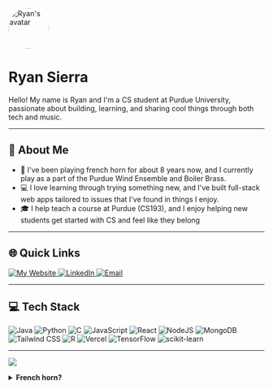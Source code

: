 <p align="left">
  <img src="https://github.com/RyanSierra06.png?size=120" width="80" height="80" style="border-radius: 50%;" alt="Ryan's avatar"/>
</p>

# Ryan Sierra

Hello! My name is Ryan and I'm a CS student at Purdue University, passionate about building, learning, and sharing cool things through both tech and music.

---

## 💫 About Me

- 📯 I've been playing french horn for about 8 years now, and I currently play as a part of the Purdue Wind Ensemble and Boiler Brass.
- 💻 I love learning through trying something new, and I've built full-stack web apps tailored to issues that I've found in things I enjoy. 
- 🎓 I help teach a course at Purdue (CS193), and I enjoy helping new students get started with CS and feel like they belong

---

## 🌐 Quick Links

<a href="https://Ryan-Sierra.vercel.app">
  <img alt="My Website" src="https://img.shields.io/badge/Website-1a73e8?style=for-the-badge&logo=vercel&logoColor=white" />
</a>
<a href="https://www.linkedin.com/in/ryan-sierra">
  <img alt="LinkedIn" src="https://img.shields.io/badge/LinkedIn-0077B5?style=for-the-badge&logo=linkedin&logoColor=white" />
</a>
<a href="mailto:rsierra@purdue.edu">
  <img alt="Email" src="https://img.shields.io/badge/Email-EA4335?style=for-the-badge&logo=gmail&logoColor=white" />
</a>

---

## 💻 Tech Stack

<span>
  <img alt="Java" src="https://img.shields.io/badge/java-%23ED8B00.svg?style=for-the-badge&logo=openjdk&logoColor=white" />
  <img alt="Python" src="https://img.shields.io/badge/python-3670A0?style=for-the-badge&logo=python&logoColor=ffdd54" />
  <img alt="C" src="https://img.shields.io/badge/c-%2300599C.svg?style=for-the-badge&logo=c&logoColor=white" />
  <img alt="JavaScript" src="https://img.shields.io/badge/javascript-%23323330.svg?style=for-the-badge&logo=javascript&logoColor=%23F7DF1E" />
  <img alt="React" src="https://img.shields.io/badge/react-%2320232a.svg?style=for-the-badge&logo=react&logoColor=%2361DAFB" />
  <img alt="NodeJS" src="https://img.shields.io/badge/node.js-6DA55F?style=for-the-badge&logo=node.js&logoColor=white" />
  <img alt="MongoDB" src="https://img.shields.io/badge/mongodb-%2347A248.svg?style=for-the-badge&logo=mongodb&logoColor=white" />
  <img alt="Tailwind CSS" src="https://img.shields.io/badge/tailwindcss-%2338B2AC.svg?style=for-the-badge&logo=tailwind-css&logoColor=white" />
  <img alt="R" src="https://img.shields.io/badge/r-%23276DC3.svg?style=for-the-badge&logo=r&logoColor=white" />
  <img alt="Vercel" src="https://img.shields.io/badge/vercel-000000?style=for-the-badge&logo=vercel&logoColor=white" />
  <img alt="TensorFlow" src="https://img.shields.io/badge/TensorFlow-FF6F00?style=for-the-badge&logo=tensorflow&logoColor=white" />
  <img alt="scikit-learn" src="https://img.shields.io/badge/scikit--learn-F7931E?style=for-the-badge&logo=scikit-learn&logoColor=white" />

</span>

---

[![](https://komarev.com/ghpvc/?username=RyanSierra06)](https://github.com/RyanSierra06)

<details>
  <summary><b>French horn?</b></summary>
  <p>
    Here's my most recent audition video if you want to take a listen:<br>
    <a href="https://youtu.be/H13GMrbD-1M" target="_blank">
      <img src="https://img.shields.io/badge/Watch%20on%20YouTube-FF0000?style=for-the-badge&logo=youtube&logoColor=white" alt="Watch on YouTube" />
    </a>
  </p>
</details>
